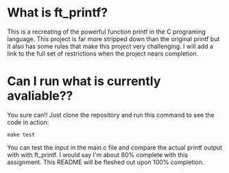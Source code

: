# What is ft_printf?
This is a recreating of the powerful function printf in the C programing language. This project is far more stripped down than the original printf but it also has some rules that make this project very challenging. I will add a link to the full set of restrictions when the project nears completion.

# Can I run what is currently avaliable??
You sure can!! Just clone the repository and run this command to see the code in action:
    
    make test


You can test the input in the main.c file and compare the actual printf output with with ft_printf. I would say I'm about 80% complete with this assignment. This README will be fleshed out upon 100% completion.
